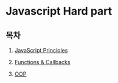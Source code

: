# Javascript Hard part

## 목차

1. [JavaScript Principles](https://github.com/joseph0926/study/blob/main/js/fm/hard-part/JavaScript-Principles.md)

2. [Functions & Callbacks]()

3. [OOP]()
